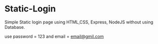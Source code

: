 # Static-Login
Simple Static login page using HTML,CSS, Express, NodeJS without using Database. 

use password = 123 and email = email@gmil.com
